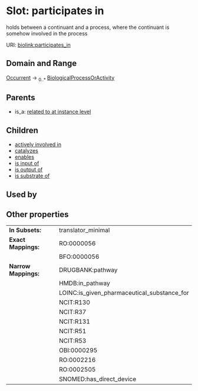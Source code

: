 
# Slot: participates in


holds between a continuant and a process, where the continuant is somehow involved in the process

URI: [biolink:participates_in](https://w3id.org/biolink/vocab/participates_in)


## Domain and Range

[Occurrent](Occurrent.md) &#8594;  <sub>0..\*</sub> [BiologicalProcessOrActivity](BiologicalProcessOrActivity.md)

## Parents

 *  is_a: [related to at instance level](related_to_at_instance_level.md)

## Children

 *  [actively involved in](actively_involved_in.md)
 *  [catalyzes](catalyzes.md)
 *  [enables](enables.md)
 *  [is input of](is_input_of.md)
 *  [is output of](is_output_of.md)
 *  [is substrate of](is_substrate_of.md)

## Used by


## Other properties

|  |  |  |
| --- | --- | --- |
| **In Subsets:** | | translator_minimal |
| **Exact Mappings:** | | RO:0000056 |
|  | | BFO:0000056 |
| **Narrow Mappings:** | | DRUGBANK:pathway |
|  | | HMDB:in_pathway |
|  | | LOINC:is_given_pharmaceutical_substance_for |
|  | | NCIT:R130 |
|  | | NCIT:R37 |
|  | | NCIT:R131 |
|  | | NCIT:R51 |
|  | | NCIT:R53 |
|  | | OBI:0000295 |
|  | | RO:0002216 |
|  | | RO:0002505 |
|  | | SNOMED:has_direct_device |

